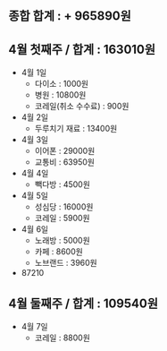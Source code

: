 ## 종합 합계 :  + 965890원

## 4월 첫째주 / 합계 :  163010원
- 4월 1일
	- 다이소 : 1000원
	- 병원 : 10800원
	- 코레일(취소 수수료) : 900원
- 4월 2일 
	- 두루치기 재료 : 13400원
- 4월 3일
	- 이어폰 : 29000원
	- 교통비 : 63950원
- 4월 4일
	- 빽다방 : 4500원
- 4월 5일
	- 성심당 : 16000원
	- 코레일 : 5900원
- 4월 6일
	- 노래방 : 5000원
	- 카페 : 8600원
	- 노브랜드 : 3960원
- 87210
## 4월 둘째주 / 합계 : 109540원
- 4월 7일 
	- 코레일  : 8800원

